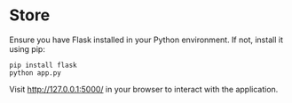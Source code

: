# Store

Ensure you have Flask installed in your Python environment. If not, install it using pip:

```
pip install flask
python app.py
```

Visit http://127.0.0.1:5000/ in your browser to interact with the application.
